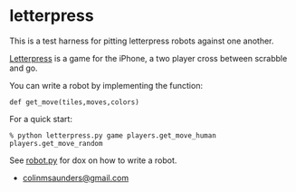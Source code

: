 letterpress
===========

This is a test harness for pitting letterpress robots against one
another. 

[Letterpress][1] is a game for the iPhone, a two player cross between
scrabble and go.

You can write a robot by implementing the function:

    def get_move(tiles,moves,colors) 

For a quick start:

    % python letterpress.py game players.get_move_human players.get_move_random 

See [robot.py][2] for dox on how to write a robot.


- colinmsaunders@gmail.com

[1]: https://itunes.apple.com/us/app/letterpress-word-game/id526619424?mt=8
[2]: https://github.com/colinmsaunders/letterpress/blob/master/robot.py
